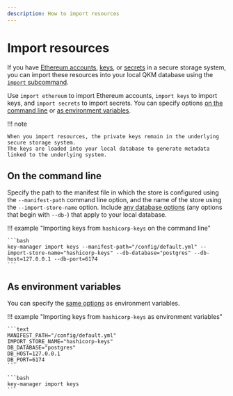 ```yaml
---
description: How to import resources
---
```


# Import resources

If you have [Ethereum accounts](../Concepts/Stores.md#ethereum-store), [keys](../Concepts/Stores.md#key-store), or
[secrets](../Concepts/Stores.md#secret-store) in a secure storage system, you can import these resources into your local
QKM database using the [`import` subcommand](../Reference/CLI/CLI-Subcommands.md#import).

Use `import ethereum` to import Ethereum accounts, `import keys` to import keys, and `import secrets` to import secrets.
You can specify options [on the command line](#on-the-command-line) or [as environment variables](#as-environment-variables).

!!! note

    When you import resources, the private keys remain in the underlying secure storage system.
    The keys are loaded into your local database to generate metadata linked to the underlying system.

## On the command line

Specify the path to the manifest file in which the store is configured using the `--manifest-path` command line option,
and the name of the store using the `--import-store-name` option.
Include [any database options](../Reference/CLI/CLI-Syntax.md#db-database) (any options that begin with `--db-`) that
apply to your local database.

!!! example "Importing keys from `hashicorp-keys` on the command line"

    ```bash
    key-manager import keys --manifest-path="/config/default.yml" --import-store-name="hashicorp-keys" --db-database="postgres" --db-host=127.0.0.1 --db-port=6174
    ```

## As environment variables

You can specify the [same options](#on-the-command-line) as environment variables.

!!! example "Importing keys from `hashicorp-keys` as environment variables"

    ```text
    MANIFEST_PATH="/config/default.yml"
    IMPORT_STORE_NAME="hashicorp-keys"
    DB_DATABASE="postgres"
    DB_HOST=127.0.0.1
    DB_PORT=6174
    ```

    ```bash
    key-manager import keys
    ```

